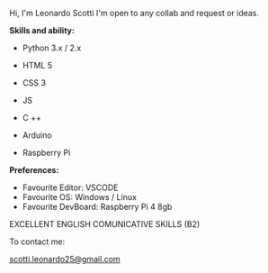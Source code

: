 Hi, I'm Leonardo Scotti 
I'm open to any collab and request or ideas. 

**Skills and ability:**

- Python 3.x / 2.x
- HTML 5
- CSS 3
- JS
- C ++

- Arduino
- Raspberry Pi



**Preferences:**

- Favourite Editor: VSCODE
- Favourite OS: Windows / Linux
- Favourite DevBoard: Raspberry Pi 4 8gb


EXCELLENT ENGLISH COMUNICATIVE SKILLS (B2) 

To contact me:

scotti.leonardo25@gmail.com


